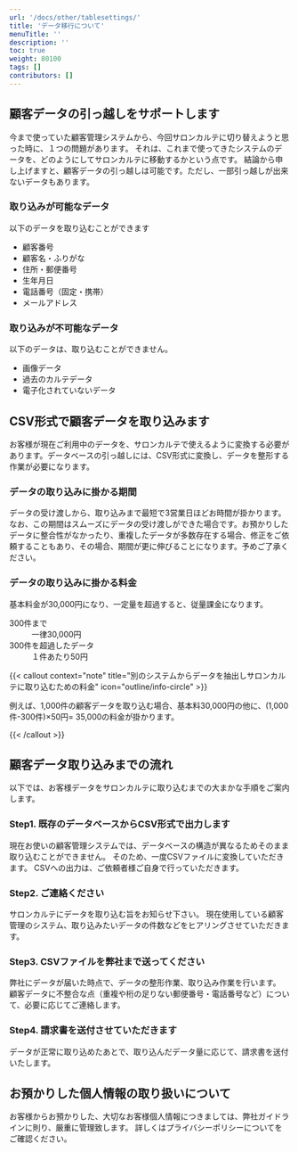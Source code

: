 ```yaml
---
url: '/docs/other/tablesettings/'
title: 'データ移行について'
menuTitle: ''
description: ''
toc: true
weight: 80100
tags: []
contributors: []
---
```


## 顧客データの引っ越しをサポートします

今まで使っていた顧客管理システムから、今回サロンカルテに切り替えようと思った時に、１つの問題があります。
それは、これまで使ってきたシステムのデータを、どのようにしてサロンカルテに移動するかという点です。
結論から申し上げますと、顧客データの引っ越しは可能です。ただし、一部引っ越しが出来ないデータもあります。

### 取り込みが可能なデータ

以下のデータを取り込むことができます

- 顧客番号
- 顧客名・ふりがな
- 住所・郵便番号
- 生年月日
- 電話番号（固定・携帯）
- メールアドレス

### 取り込みが不可能なデータ

以下のデータは、取り込むことができません。

- 画像データ
- 過去のカルテデータ
- 電子化されていないデータ

## CSV形式で顧客データを取り込みます

お客様が現在ご利用中のデータを、サロンカルテで使えるように変換する必要があります。データベースの引っ越しには、CSV形式に変換し、データを整形する作業が必要になります。

### データの取り込みに掛かる期間

データの受け渡しから、取り込みまで最短で3営業日ほどお時間が掛かります。
なお、この期間はスムーズにデータの受け渡しができた場合です。お預かりしたデータに整合性がなかったり、重複したデータが多数存在する場合、修正をご依頼することもあり、その場合、期間が更に伸びることになります。予めご了承ください。

### データの取り込みに掛かる料金

基本料金が30,000円になり、一定量を超過すると、従量課金になります。

<dl class="basic">
<dt>300件まで</dt>
<dd>一律30,000円</dd>
<dt>300件を超過したデータ</dt>
<dd>１件あたり50円</dd>
</dl>

{{< callout context="note" title="別のシステムからデータを抽出しサロンカルテに取り込むための料金" icon="outline/info-circle" >}}

例えば、1,000件の顧客データを取り込む場合、基本料30,000円の他に、(1,000件-300件)×50円= 35,000の料金が掛かります。

{{< /callout >}}

## 顧客データ取り込みまでの流れ

以下では、お客様データをサロンカルテに取り込むまでの大まかな手順をご案内します。

<div class="stepBlock">

### Step1. 既存のデータベースからCSV形式で出力します

現在お使いの顧客管理システムでは、データベースの構造が異なるためそのまま取り込むことができません。
そのため、一度CSVファイルに変換していただきます。
CSVへの出力は、ご依頼者様ご自身で行っていただきます。

### Step2. ご連絡ください

サロンカルテにデータを取り込む旨をお知らせ下さい。
現在使用している顧客管理のシステム、取り込みたいデータの件数などをヒアリングさせていただきます。

### Step3. CSVファイルを弊社まで送ってください

弊社にデータが届いた時点で、データの整形作業、取り込み作業を行います。<br>
顧客データに不整合な点（重複や桁の足りない郵便番号・電話番号など）について、必要に応じてご連絡します。

### Step4. 請求書を送付させていただきます

データが正常に取り込めたあとで、取り込んだデータ量に応じて、請求書を送付いたします。

</div>

## お預かりした個人情報の取り扱いについて

お客様からお預かりした、大切なお客様個人情報につきましては、弊社ガイドラインに則り、厳重に管理致します。
詳しくはプライバシーポリシーについてをご確認ください。
